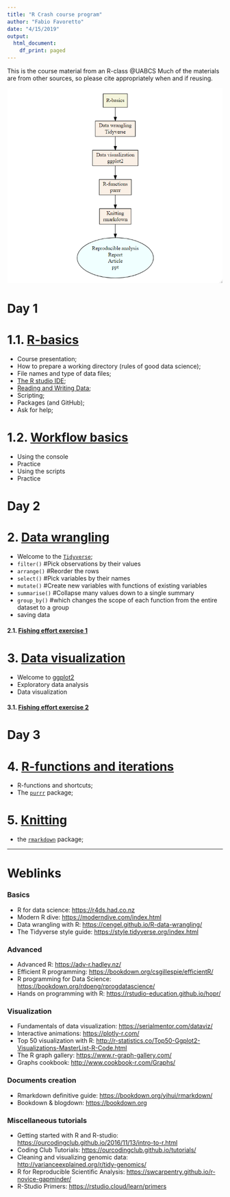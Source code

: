 ```yaml
---
title: "R Crash course program"
author: "Fabio Favoretto"
date: "4/15/2019"
output:
  html_document:
    df_print: paged
---
```


This is the course material from an R-class @UABCS 
Much of the materials are from other sources, so please cite appropriately when and if reusing. 



![Course scheme](figs/rdiag.png)

# Day 1
# 1.1. [R-basics](01-1-R-basics.html)

- Course presentation; 
- How to prepare a working directory (rules of good data science);
- File names and type of data files;
- [The R studio IDE](cheatsheets/rstudio-ide.pdf);
- [Reading and Writing Data](cheatsheets/data-import.pdf);
- Scripting; 
- Packages (and GitHub);
- Ask for help;

# 1.2. [Workflow basics](01-2-workflow-basics.html)

- Using the console
- Practice
- Using the scripts
- Practice

# Day 2
# 2. [Data wrangling](02-data-wrangling.html)

- Welcome to the [`Tidyverse`](cheatsheets/data-transformation.pdf); 
- `filter()` #Pick observations by their values
- `arrange()` #Reorder the rows
- `select()` #Pick variables by their names
- `mutate()` #Create new variables with functions of existing variables
- `summarise()` #Collapse many values down to a single summary
- `group_by()` #which changes the scope of each function from the entire dataset to a group
- saving data

#### 2.1. [Fishing effort exercise 1](scripts/fishing-effort-excercise-1.R)

# 3. [Data visualization](03-data-visualization.html)

- Welcome to [ggplot2](cheatsheets/data-visualization-2.1.pdf)
- Exploratory data analysis
- Data visualization

#### 3.1. [Fishing effort exercise 2](scripts/fishing-effort-excercise-2.R)

# Day 3
# 4. [R-functions and iterations](04-iteration-purrr.html)

- R-functions and shortcuts; 
- The [`purrr`](cheatsheets/data-transformation.pdf) package;

# 5. [Knitting](05-rmarkdown.html)

- the [`rmarkdown`](cheatsheets/rmarkdown-2.0.pdf) package; 


---

# Weblinks

### Basics

- R for data science: https://r4ds.had.co.nz
- Modern R dive: https://moderndive.com/index.html
- Data wrangling with R: https://cengel.github.io/R-data-wrangling/
- The Tidyverse style guide: https://style.tidyverse.org/index.html

### Advanced

- Advanced R: https://adv-r.hadley.nz/
- Efficient R programming: https://bookdown.org/csgillespie/efficientR/
- R programming for Data Science: https://bookdown.org/rdpeng/rprogdatascience/
- Hands on programming with R: https://rstudio-education.github.io/hopr/

### Visualization

- Fundamentals of data visualization: https://serialmentor.com/dataviz/
- Interactive animations: https://plotly-r.com/
- Top 50 visualization with R: http://r-statistics.co/Top50-Ggplot2-Visualizations-MasterList-R-Code.html
- The R graph gallery: https://www.r-graph-gallery.com/
- Graphs cookbook: http://www.cookbook-r.com/Graphs/

### Documents creation

- Rmarkdown definitive guide: https://bookdown.org/yihui/rmarkdown/
- Bookdown & blogdown: https://bookdown.org

### Miscellaneous tutorials

- Getting started with R and R-studio: https://ourcodingclub.github.io/2016/11/13/intro-to-r.html
- Coding Club Tutorials: https://ourcodingclub.github.io/tutorials/
- Cleaning and visualizing genomic data: http://varianceexplained.org/r/tidy-genomics/
- R for Reproducible Scientific Analysis: https://swcarpentry.github.io/r-novice-gapminder/
- R-Studio Primers: https://rstudio.cloud/learn/primers


